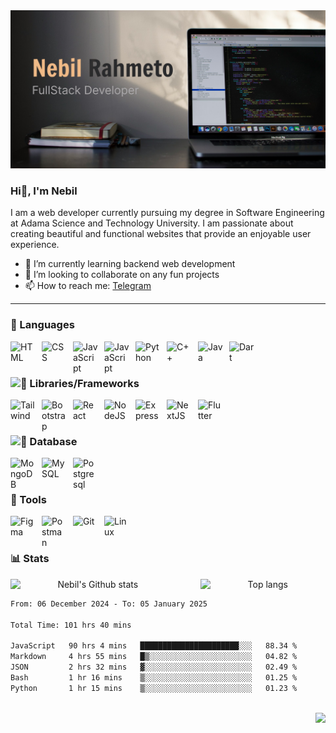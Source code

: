 
<img src="./ReadMe-Header.png">

### Hi👋, I'm Nebil
I am a web developer currently pursuing my degree in Software Engineering at Adama Science and Technology University. I am passionate about creating beautiful and functional websites that provide an enjoyable user experience.
- 🌱 I’m currently learning backend web development
- 👯 I’m looking to collaborate on any fun projects
- 📫 How to reach me: [Telegram](https://t.me/patrix726)

---
### 🧰 Languages

<img align="left" alt="HTML" width="40px" style="padding-right:10px;" src="https://cdn.jsdelivr.net/gh/devicons/devicon/icons/html5/html5-plain.svg" />
<img align="left" alt="CSS" width="40px" style="padding-right:10px;" src="https://cdn.jsdelivr.net/gh/devicons/devicon/icons/css3/css3-plain.svg" />
<img align="left" alt="JavaScript" width="40px" style="padding-right:10px;" src="https://cdn.jsdelivr.net/gh/devicons/devicon/icons/javascript/javascript-plain.svg" />
<img align="left" alt="JavaScript" width="40px" style="padding-right:10px;" src="https://cdn.jsdelivr.net/gh/devicons/devicon@latest/icons/typescript/typescript-original.svg" />
<img align="left" alt="Python" width="40px" style="padding-right:10px;" src="https://cdn.jsdelivr.net/gh/devicons/devicon/icons/python/python-plain.svg" />
<img align="left" alt="C++" width="40px" style="padding-right:10px;" src="https://cdn.jsdelivr.net/gh/devicons/devicon@latest/icons/cplusplus/cplusplus-original.svg" />
<img align="left" alt="Java" width="40px" style="padding-right:10px;" src="https://cdn.jsdelivr.net/gh/devicons/devicon/icons/java/java-original.svg"/>
<img align="left" alt="Dart" width="40px" style="padding-right:10px;" src="https://cdn.jsdelivr.net/gh/devicons/devicon@latest/icons/dart/dart-original.svg" />

<br/>
<br/>

### <img alt="🧰" height="20px" src="https://img.icons8.com/?size=100&id=0SUK7eSJS0sH&format=png&color=000000"/> Libraries/Frameworks
<img align="left" alt="Tailwind" width="40px" style="padding-right:10px;" src="https://cdn.jsdelivr.net/gh/devicons/devicon@latest/icons/tailwindcss/tailwindcss-original.svg" />
<img align="left" alt="Bootstrap" width="40px" style="padding-right:10px;" src="https://cdn.jsdelivr.net/gh/devicons/devicon/icons/bootstrap/bootstrap-original.svg" />
<img align="left" alt="React" width="40px" style="padding-right:10px;" src="https://cdn.jsdelivr.net/gh/devicons/devicon/icons/react/react-original.svg" />
<img align="left" alt="NodeJS" width="40px" style="padding-right:10px;" src="https://cdn.jsdelivr.net/gh/devicons/devicon@latest/icons/nodejs/nodejs-original-wordmark.svg" />
<img align="left" alt="Express" width="40px" style="padding-right:10px;" src="https://img.icons8.com/?size=100&id=kg46nzoJrmTR&format=png&color=104A8F" />
<img align="left" alt="NextJS" width="40px" style="padding-right:10px;" src="https://cdn.jsdelivr.net/gh/devicons/devicon@latest/icons/nextjs/nextjs-original.svg" />
<img align="left" alt="Flutter" width="40px" style="padding-right:10px;" src="https://cdn.jsdelivr.net/gh/devicons/devicon@latest/icons/flutter/flutter-original.svg" />

<br/>
<br/>

### <img alt="🧰" width="18px" src="https://img.icons8.com/?size=100&id=1476&format=png&color=104A8F"/> Database
<img align="left" alt="MongoDB" width="40px" style="padding-right:10px;" src="https://cdn.jsdelivr.net/gh/devicons/devicon@latest/icons/mongodb/mongodb-original.svg" />
<img align="left" alt="MySQL" width="40px" style="padding-right:10px;" src="https://cdn.jsdelivr.net/gh/devicons/devicon@latest/icons/mysql/mysql-original.svg"/>
<img align="left" alt="Postgresql" width="40px" style="padding-right:10px;" src="https://cdn.jsdelivr.net/gh/devicons/devicon@latest/icons/postgresql/postgresql-original.svg" />

<br/>
<br/>

### 🔧 Tools
<img align="left" alt="Figma" width="40px" style="padding-right:10px;" src="https://cdn.jsdelivr.net/gh/devicons/devicon@latest/icons/figma/figma-original.svg" />
<img align="left" alt="Postman" width="40px" style="padding-right:10px;" src="https://cdn.jsdelivr.net/gh/devicons/devicon@latest/icons/postman/postman-original.svg" />
<img align="left" alt="Git" width="40px" style="padding-right:10px;" src="https://cdn.jsdelivr.net/gh/devicons/devicon@latest/icons/git/git-original.svg" />
<img align="left" alt="Linux" width="40px" style="padding-right:10px;" src="https://cdn.jsdelivr.net/gh/devicons/devicon/icons/linux/linux-original.svg" />

<br/>
<br/>

### 📊 Stats

<div align="center" style="width: 100%; display: flex; flex-direction: row; align-items: center; justify-content: space-around; gap: 40px;">
  <img height=auto width=52.6% src="https://github-readme-stats.vercel.app/api?username=patrix726&show_icons=true&theme=github_dark" alt="Nebil's Github stats">
  <img height=auto width=40% src="https://github-readme-stats.vercel.app/api/top-langs/?username=patrix726&layout=compact&theme=github_dark&exclude_repo=CS1graphics-Project" alt="Top langs">
</div>
<!--START_SECTION:waka-->

```txt
From: 06 December 2024 - To: 05 January 2025

Total Time: 101 hrs 40 mins

JavaScript   90 hrs 4 mins   ██████████████████████░░░   88.34 %
Markdown     4 hrs 55 mins   █▒░░░░░░░░░░░░░░░░░░░░░░░   04.82 %
JSON         2 hrs 32 mins   ▓░░░░░░░░░░░░░░░░░░░░░░░░   02.49 %
Bash         1 hr 16 mins    ▒░░░░░░░░░░░░░░░░░░░░░░░░   01.25 %
Python       1 hr 15 mins    ▒░░░░░░░░░░░░░░░░░░░░░░░░   01.23 %
```

<!--END_SECTION:waka-->
<br/>
<img align="right" src="https://komarev.com/ghpvc/?username=patrix726&color=ef8354&style=for-the-badge&abbreviated=true">


